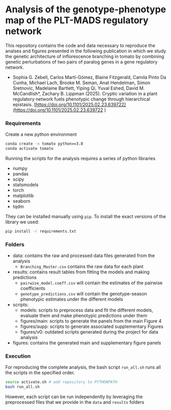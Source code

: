 # Analysis of the genotype-phenotype map of the PLT-MADS regulatory network

This repository contains the code and data necessary to reproduce the analses and figures presented in the following publication in which we study the genetic architecture of inflorescence branching in tomato by combining genetic perturbations of two pairs of paralog genes in a gene regulatory network. 

- Sophia G. Zebell, Carlos Martí-Gómez, Blaine Fitzgerald, Camila Pinto Da Cunha, Michael Lach, Brooke M. Seman, Anat Hendelman, Simon Sretnovic, Madelaine Bartlett, Yiping Qi, Yuval Eshed, David M. McCandlish*, Zachary B. Lippman (2025). Cryptic variation in a plant regulatory network fuels phenotypic change through hierarchical epistasis. [https://doi.org/10.1101/2025.02.23.639722](https://doi.org/10.1101/2025.02.23.639722 )

### Requirements

Create a new python environment

```bash
conda create -n tomato python==3.8
conda activate tomato
```

Running the scripts for the analysis requires a series of python libraries 

- numpy
- pandas
- scipy
- statsmodels
- torch
- matplotlib
- seaborn
- tqdm

They can be installed manually using `pip`. To install the exact versions of the library we used:

```bash
pip install -r requirements.txt
```

### Folders

- data: contains the raw and processed data files generated from the analysis
  - `Branching_Master.csv` contains the raw data for each plant
- results: contains result tables from fitting the models and making predictions
  - `pairwise_model.coeff.csv` will contain the estimates of the pairwise coefficients
  - `genotype_predictions.csv` will contain the genotype-season phenotypic estimates under the different models
- scripts: 
  - models: scripts to preprocess data and fit the different models, evaluate them and make phenotypic predictions under them 
  - figures/main: scripts to generate the panels from the main Figure 4
  - figures/supp: scripts to generate associated supplementary Figures
  - figures/v0: outdated scripts generated during the project for data analysis
- figures: contains the generated main and supplementary figure panels

### Execution

For reproducing the complete analysis, the bash script  `run_all.sh` runs all the scripts in the specified order.

```bash
source activate.sh # add repository to PYTHONPATH
bash run_all.sh
```

However, each script can be run independently by leveraging the preprocessed files that we provide in the `data` and `results` folders



